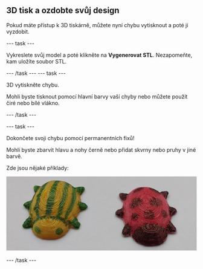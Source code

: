## 3D tisk a ozdobte svůj design

Pokud máte přístup k 3D tiskárně, můžete nyní chybu vytisknout a poté ji vyzdobit.

--- task ---

Vykreslete svůj model a poté klikněte na **Vygenerovat STL**. Nezapomeňte, kam uložíte soubor STL.

--- /task --- --- task ---

3D vytiskněte chybu.

Mohli byste tisknout pomocí hlavní barvy vaší chyby nebo můžete použít čiré nebo bílé vlákno.

--- /task ---

--- task ---

Dokončete svoji chybu pomocí permanentních fixů!

Mohli byste zbarvit hlavu a nohy černě nebo přidat skvrny nebo pruhy v jiné barvě.

Zde jsou nějaké příklady:

![screenshot](images/bug-decorated.png)

--- /task ---

 




  
